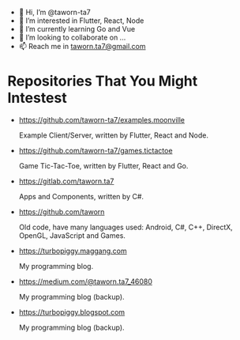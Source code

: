 * 👋 Hi, I’m @taworn-ta7
* 👀 I’m interested in Flutter, React, Node
* 🌱 I’m currently learning Go and Vue
* 💞️ I’m looking to collaborate on ...
* 📫 Reach me in taworn.ta7@gmail.com

<!---
taworn-ta7/taworn-ta7 is a ✨ special ✨ repository because its `README.md` (this file) appears on your GitHub profile.
You can click the Preview link to take a look at your changes.
--->

# Repositories That You Might Intestest

* https://github.com/taworn-ta7/examples.moonville

	Example Client/Server, written by Flutter, React and Node.

* https://github.com/taworn-ta7/games.tictactoe

	Game Tic-Tac-Toe, written by Flutter, React and Go.

* https://gitlab.com/taworn.ta7

	Apps and Components, written by C#.

* https://github.com/taworn

	Old code, have many languages used: Android, C#, C++, DirectX, OpenGL, JavaScript and Games.

* https://turbopiggy.maggang.com

	My programming blog.

* https://medium.com/@taworn.ta7_46080

	My programming blog (backup).

* https://turbopiggy.blogspot.com

	My programming blog (backup).

